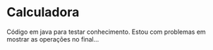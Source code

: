 # Calculadora
Código em java para testar conhecimento.
Estou com problemas em mostrar as operações no final...
